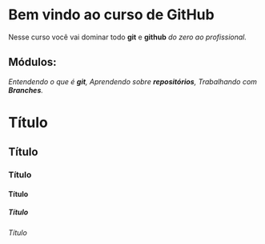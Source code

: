 # Bem vindo ao curso de GitHub
Nesse curso você vai dominar todo **git** e **github** _do zero ao profissional._

## Módulos:
_Entendendo o que é **git**, Aprendendo sobre **repositórios**, Trabalhando com **Branches**._

# Título
## Título
### Título
#### Título
##### Título
###### Título


